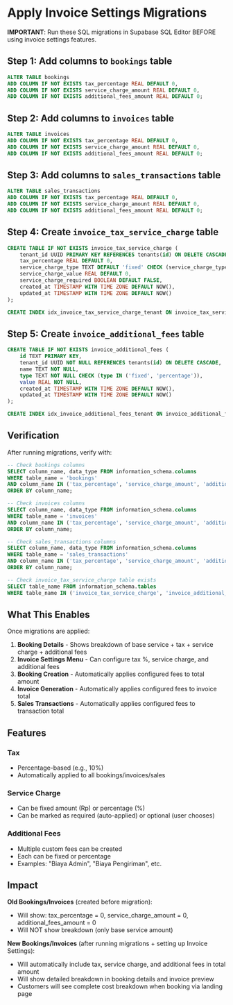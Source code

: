 # Apply Invoice Settings Migrations

**IMPORTANT**: Run these SQL migrations in Supabase SQL Editor BEFORE using invoice settings features.

## Step 1: Add columns to `bookings` table

```sql
ALTER TABLE bookings 
ADD COLUMN IF NOT EXISTS tax_percentage REAL DEFAULT 0,
ADD COLUMN IF NOT EXISTS service_charge_amount REAL DEFAULT 0,
ADD COLUMN IF NOT EXISTS additional_fees_amount REAL DEFAULT 0;
```

## Step 2: Add columns to `invoices` table

```sql
ALTER TABLE invoices 
ADD COLUMN IF NOT EXISTS tax_percentage REAL DEFAULT 0,
ADD COLUMN IF NOT EXISTS service_charge_amount REAL DEFAULT 0,
ADD COLUMN IF NOT EXISTS additional_fees_amount REAL DEFAULT 0;
```

## Step 3: Add columns to `sales_transactions` table

```sql
ALTER TABLE sales_transactions 
ADD COLUMN IF NOT EXISTS tax_percentage REAL DEFAULT 0,
ADD COLUMN IF NOT EXISTS service_charge_amount REAL DEFAULT 0,
ADD COLUMN IF NOT EXISTS additional_fees_amount REAL DEFAULT 0;
```

## Step 4: Create `invoice_tax_service_charge` table

```sql
CREATE TABLE IF NOT EXISTS invoice_tax_service_charge (
    tenant_id UUID PRIMARY KEY REFERENCES tenants(id) ON DELETE CASCADE,
    tax_percentage REAL DEFAULT 0,
    service_charge_type TEXT DEFAULT 'fixed' CHECK (service_charge_type IN ('fixed', 'percentage')),
    service_charge_value REAL DEFAULT 0,
    service_charge_required BOOLEAN DEFAULT FALSE,
    created_at TIMESTAMP WITH TIME ZONE DEFAULT NOW(),
    updated_at TIMESTAMP WITH TIME ZONE DEFAULT NOW()
);

CREATE INDEX idx_invoice_tax_service_charge_tenant ON invoice_tax_service_charge (tenant_id);
```

## Step 5: Create `invoice_additional_fees` table

```sql
CREATE TABLE IF NOT EXISTS invoice_additional_fees (
    id TEXT PRIMARY KEY,
    tenant_id UUID NOT NULL REFERENCES tenants(id) ON DELETE CASCADE,
    name TEXT NOT NULL,
    type TEXT NOT NULL CHECK (type IN ('fixed', 'percentage')),
    value REAL NOT NULL,
    created_at TIMESTAMP WITH TIME ZONE DEFAULT NOW(),
    updated_at TIMESTAMP WITH TIME ZONE DEFAULT NOW()
);

CREATE INDEX idx_invoice_additional_fees_tenant ON invoice_additional_fees (tenant_id);
```

## Verification

After running migrations, verify with:

```sql
-- Check bookings columns
SELECT column_name, data_type FROM information_schema.columns 
WHERE table_name = 'bookings' 
AND column_name IN ('tax_percentage', 'service_charge_amount', 'additional_fees_amount')
ORDER BY column_name;

-- Check invoices columns
SELECT column_name, data_type FROM information_schema.columns 
WHERE table_name = 'invoices' 
AND column_name IN ('tax_percentage', 'service_charge_amount', 'additional_fees_amount')
ORDER BY column_name;

-- Check sales_transactions columns
SELECT column_name, data_type FROM information_schema.columns 
WHERE table_name = 'sales_transactions' 
AND column_name IN ('tax_percentage', 'service_charge_amount', 'additional_fees_amount')
ORDER BY column_name;

-- Check invoice_tax_service_charge table exists
SELECT table_name FROM information_schema.tables 
WHERE table_name IN ('invoice_tax_service_charge', 'invoice_additional_fees');
```

## What This Enables

Once migrations are applied:

1. **Booking Details** - Shows breakdown of base service + tax + service charge + additional fees
2. **Invoice Settings Menu** - Can configure tax %, service charge, and additional fees
3. **Booking Creation** - Automatically applies configured fees to total amount
4. **Invoice Generation** - Automatically applies configured fees to invoice total
5. **Sales Transactions** - Automatically applies configured fees to transaction total

## Features

### Tax
- Percentage-based (e.g., 10%)
- Automatically applied to all bookings/invoices/sales

### Service Charge
- Can be fixed amount (Rp) or percentage (%)
- Can be marked as required (auto-applied) or optional (user chooses)

### Additional Fees
- Multiple custom fees can be created
- Each can be fixed or percentage
- Examples: "Biaya Admin", "Biaya Pengiriman", etc.

## Impact

**Old Bookings/Invoices** (created before migration):
- Will show: tax_percentage = 0, service_charge_amount = 0, additional_fees_amount = 0
- Will NOT show breakdown (only base service amount)

**New Bookings/Invoices** (after running migrations + setting up Invoice Settings):
- Will automatically include tax, service charge, and additional fees in total amount
- Will show detailed breakdown in booking details and invoice preview
- Customers will see complete cost breakdown when booking via landing page
